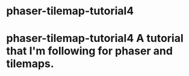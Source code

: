 # phaser-tilemap-tutorial4
# phaser-tilemap-tutorial4 A tutorial that I'm following for phaser and tilemaps.
